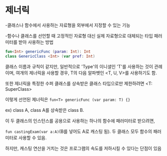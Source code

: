 #  제너릭

-클래스나 함수에서 사용하는 자료형을 외부에서 지정할 수 있는 기능

-함수나 클래스를 선언할 때 고정적인 자료형 대신 실제 자료형으로 대체되는 타입 패러미터를 받아 사용하는 방법

```kotlin
fun<Int> genericFunc (param: Int): Int
class GenericClass <Int> (var pref: Int)
```

<T> 클래스 이름과 규칙이 같지만, 일반적으로 'Type'의 이니셜인 'T'를 사용하는 것이 관례이며, 여개의 제너릭을 사용할 경우, T의 다음 알파벳인 <T, U, V>를 사용하기도 함.

또한 제너릭을 특정한 수퍼 클래스를 상속받은 클래스 타입으로만 제한하려면 <T: SuperClass>

이렇게 선언된 제너릭은 `fun<T> genericFunc (var param: T) {}`



ex) class A, class A를 상속받은 class B.

이 두 클래스의 인스턴스를 공용으로 사용하는 하나의 함수에 패러미터로 받으려면,

`fun castingExam(var a:A)`(B를 넣어도 A로 캐스팅 됨). 두 클래스 모두 함수의 패러미터로 사용할 수 있음.

하지만, 캐스팅 연산을 거치는 것은 프로그램의 속도를 저하시킬 수 있다는 단점이 있음

